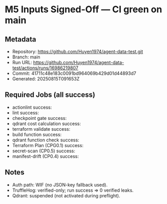 # M5 Inputs Signed-Off — CI green on main

## Metadata
- Repository: https://github.com/Huyen1974/agent-data-test.git
- Branch: main
- Run URL: https://github.com/Huyen1974/agent-data-test/actions/runs/16986219807
- Commit: 41711c48e183c0091bd964069b429d01d44893d7
- Generated: 20250815T091653Z

## Required Jobs (all success)
- actionlint	success:
- lint	success:
- checkpoint gate	success:
- qdrant cost calculation	success:
- terraform validate	success:
- build function	success:
- qdrant function check	success:
- Terraform Plan (CPG0.1)	success:
- secret-scan (CP0.5)	success:
- manifest-drift (CP0.4)	success:

## Notes
- Auth path: WIF (no JSON-key fallback used).
- TruffleHog: verified-only; run success ⇒ 0 verified leaks.
- Qdrant: suspended (not activated during preflight).
